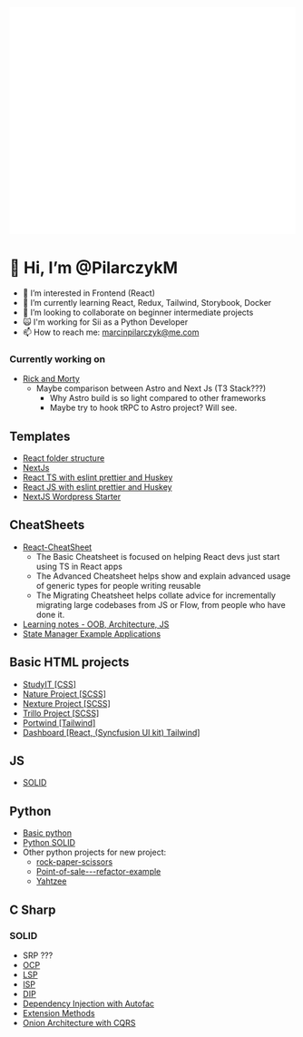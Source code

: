 <div align="center">
	<img src="body.svg" width="800" height="400">
</div>


# 👋 Hi, I’m @PilarczykM
- 👀 I’m interested in Frontend (React)
- 🌱 I’m currently learning React, Redux, Tailwind, Storybook, Docker
- 💞️ I’m looking to collaborate on beginner intermediate projects
- 🙀 I'm working for Sii as a Python Developer
- 📫 How to reach me: marcinpilarczyk@me.com


### Currently working on
- [Rick and Morty](https://github.com/PilarczykM/Rick-and-Morty)
  - Maybe comparison between Astro and Next Js (T3 Stack???)
    - Why Astro build is so light compared to other frameworks
    - Maybe try to hook tRPC to Astro project? Will see.

## Templates
- [React folder structure](https://github.com/PilarczykM/react-folder-structure "React folder structure")
- [NextJs](https://github.com/PilarczykM/nextjs-fullstack-app-template "NextJS Template")
- [React TS with eslint prettier and Huskey](https://github.com/PilarczykM/react-typescript-eslint-prettier-template "React TS Template")
- [React JS with eslint prettier and Huskey](https://github.com/PilarczykM/react-javascript-eslint-prettier-template "React JS Template")
- [NextJS Wordpress Starter](https://github.com/PilarczykM/next-wordpress-starter "NextJS Wordpress Starter")

## CheatSheets
- [React-CheatSheet](https://github.com/PilarczykM/React-CheatSheet "React cheatsheet")
   * The Basic Cheatsheet is focused on helping React devs just start using TS in React apps
   * The Advanced Cheatsheet helps show and explain advanced usage of generic types for people writing reusable
   * The Migrating Cheatsheet helps collate advice for incrementally migrating large codebases from JS or Flow, from people who have done it.
- [Learning notes - OOB, Architecture, JS](https://github.com/PilarczykM/learning-notes "learning-notes")
- [State Manager Example Applications](https://github.com/PilarczykM/which-react-state-manager "Which state manager")

## Basic HTML projects
- [StudyIT [CSS]](https://github.com/PilarczykM/StudyIT "StudyIT")
- [Nature Project [SCSS]](https://github.com/PilarczykM/Nexter_Project "Nexture Project")
- [Nexture Project [SCSS]](https://github.com/PilarczykM/Nature_Project "Nature Project")
- [Trillo Project [SCSS]](https://github.com/PilarczykM/Trillo_Project "Trillo Project")
- [Portwind [Tailwind]](https://github.com/PilarczykM/Tailwind-sandbox "Portwind Tailwind")
- [Dashboard [React, (Syncfusion UI kit) Tailwind]](https://github.com/PilarczykM/Marcello_Dashboard "Dashboard")

## JS
- [SOLID](https://github.com/PilarczykM/js_solid "JS SOLID")

## Python
- [Basic python](https://github.com/PilarczykM/python-basic)
- [Python SOLID](https://github.com/PilarczykM/python-solid)
- Other python projects for new project:
   * [rock-paper-scissors](https://github.com/PilarczykM/python-rock-paper-scissors)
   * [Point-of-sale---refactor-example](https://github.com/PilarczykM/Point-of-sale---refactor-example)
   * [Yahtzee](https://github.com/PilarczykM/python-yahtzee)
   
## C Sharp
### SOLID
- SRP ???
- [OCP](https://github.com/PilarczykM/CSharp-OpenClosePrinciple)
- [LSP](https://github.com/PilarczykM/Liskov-Substitution-Principle)
- [ISP](https://github.com/PilarczykM/Interface-Segregation-Principle)
- [DIP](https://github.com/PilarczykM/Dependency-Inversion-Principle)
- [Dependency Injection with Autofac](https://github.com/PilarczykM/Dependency-Injection-with-Autofac)
- [Extension Methods](https://github.com/PilarczykM/Extension-Methods)
- [Onion Architecture with CQRS](https://github.com/PilarczykM/webinar-cqrs-clean-architecture)
